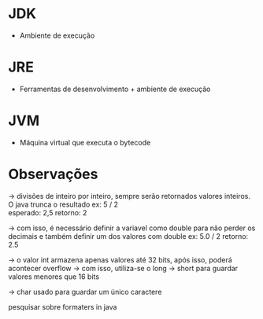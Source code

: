 # JDK 
* Ambiente de execução
# JRE
* Ferramentas de desenvolvimento + ambiente de execução
# JVM
* Máquina virtual que executa o bytecode

# Observações

-> divisões de inteiro por inteiro, sempre serão retornados valores inteiros. O java trunca o resultado
ex: 5 / 2  
esperado: 2,5
retorno: 2

-> com isso, é necessário definir a variavel como double para não perder os decimais e também definir um 
dos valores com double
ex: 5.0 / 2
retorno: 2.5

-> o valor int armazena apenas valores até 32 bits, após isso, poderá acontecer overflow
-> com isso, utiliza-se o long
-> short para guardar valores menores que 16 bits

-> char usado para guardar um único caractere

pesquisar sobre formaters in java